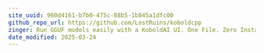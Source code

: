 ```yaml
---
site_uuid: 960d4161-b7b0-475c-88b5-1b845a1dfc00
github_repo_url: https://github.com/LostRuins/koboldcpp
zinger: Run GGUF models easily with a KoboldAI UI. One File. Zero Install.
date_modified: 2025-03-24
---
```



